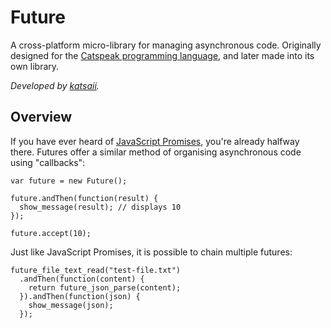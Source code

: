 # Future

A cross-platform micro-library for managing asynchronous code. Originally
designed for the [Catspeak programming language](https://github.com/NuxiiGit/catspeak-lang),
and later made into its own library.

_Developed by
[katsaii](https://www.katsaii.com/)._

## Overview

If you have ever heard of [JavaScript Promises](https://developer.mozilla.org/en-US/docs/Web/JavaScript/Reference/Global_Objects/Promise),
you're already halfway there. Futures offer a similar method of organising
asynchronous code using "callbacks":
```
var future = new Future();

future.andThen(function(result) {
  show_message(result); // displays 10
});

future.accept(10);
```

Just like JavaScript Promises, it is possible to chain multiple futures:
```
future_file_text_read("test-file.txt")
  .andThen(function(content) {
    return future_json_parse(content);
  }).andThen(function(json) {
    show_message(json);
  });
```
